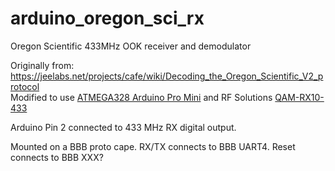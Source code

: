# arduino_oregon_sci_rx
Oregon Scientific 433MHz OOK receiver and demodulator

Originally from: https://jeelabs.net/projects/cafe/wiki/Decoding_the_Oregon_Scientific_V2_protocol  
Modified to use [ATMEGA328 Arduino Pro Mini](https://www.digikey.com/product-detail/en/sparkfun-electronics/DEV-11114/1568-1054-ND) and RF Solutions [QAM-RX10-433](https://www.digikey.com/product-detail/en/rf-solutions/QAM-RX10-433/QAM-RX10-433-ND/)

Arduino Pin 2 connected to 433 MHz RX digital output.

Mounted on a BBB proto cape.  RX/TX connects to BBB UART4.  Reset connects to BBB XXX?

